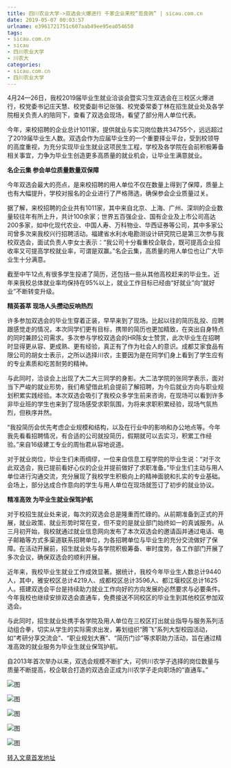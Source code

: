```yaml
---
title: 四川农业大学->双选会火爆进行 千家企业来校“觅良驹” | sicau.com.cn
date: 2019-05-07 00:03:57
urlname: e3961721751c607aab49ee95ea054650
tags: 
- sicau.com.cn
- sicau
- 四川农业大学
- 川农大
categories:
- sicau.com.cn
- 四川农业大学
---
```


4月24—26日，我校2019届毕业生就业洽谈会暨实习生双选会在三校区火爆进行，校党委书记庄天慧、校党委副书记张强、校党委常委丁林在招生就业处及各学院相关负责人的陪同下，查看了双选会现场，看望了部分用人单位代表。

今年，来校招聘的企业总计1011家，提供就业与实习岗位数共34755个，远远超过了2019届毕业生人数。双选会作为应届毕业生的一个重要择业平台，受到校领导的高度重视，为充分实现毕业生就业这项民生工程，学校及各学院在会前积极筹备相关事宜，力争为毕业生创造更多高质量的就业机会，让毕业生满意就业。

**名企云集 参会单位质量数量双保障**

今年双选会最大的亮点，是来校招聘的用人单位不仅在数量上得到了保障，质量上也有大幅提升，学校对报名的企业进行了严格筛选，确保参会企业质量过关。

据了解，来校招聘的企业共有1011家，其中来自北京、上海、广州、深圳的企业数量较往年有所上升，共计100余家；世界五百强企业、国有企业及上市公司高达200多家，如中化现代农业、中国人寿、万科物业、华西证券等公司，其中多家公司曾多次来我校兴行招聘活动。福建省水利水电勘测设计研究院已是第三次参与我校双选会，面试负责人李女士表示：“我公司十分看重校企联合，既可提高企业招收率又可提高学校就业率，可谓是双赢。”名企云集，高质量的用人单位也让广大毕业生十分满意。

截至中午12点,有很多学生投递了简历，还包括一些从其他高校赶来的毕业生。近年来我校总体就业率均保持在95%以上，就业工作目标已经由“好就业”向“就好业”不断转变升级。

**精英荟萃 现场人头攒动反响热烈**

许多参加双选会的毕业生穿着正装，早早来到了现场。比起以往的简历乱投、应聘跟感觉走的情况，本次同学们更有目标，携带的简历也更加精致，在突出自身特点的同时兼顾公司需求。多次参与学校双选会的HR陈女士赞赏，此次毕业生在招聘时显得更从容、更成熟、更有经验，真正有了作为社会人的意识。成都艾家食品有限公司的胡女士表示，之所以选择川农，主要因为是在同学们身上看到了学生应有的专业素质和吃苦耐劳的精神。

与此同时，洽谈会上出现了大二大三同学的身影。大二法学院的张同学表示，面对当下严峻的就业形势，我们希望借此机会提前了解招聘，为今后就业方向与职业规划积累实践经验。本次双选会吸引了我校众多学生前来咨询，在现场可以看到许多非毕业班的学生也来到了现场感受求职氛围，为将来求职积累经验，现场气氛热烈，但秩序井然。

“我投简历会优先考虑企业规模和结构，以及在行业中的影响和办公地点等。今年我先看看招聘情况，有合适的公司就投简历，假期就可以去实习，积累工作经验。”来自16级建工专业的周怡君从容地说道。

对于就业岗位，毕业生们未雨绸缪，一位来自信息工程学院的毕业生说：“对于次此双选会，我已提前看好心仪的企业并提前做好了求职准备。”毕业生们主动与用人单位进行沟通交流，充分展现了我校学生积极向上的精神面貌和扎实的专业基础。会场上，部分达成合作意向的学生与用人单位在现场就签订了初步的就业协议。

**精准高效 为毕业生就业保驾护航**

对于校招生就业处来说，每次的双选会总是隆重而忙碌的。从前期准备到正式的开展，就业政策、就业形势时常在变，但不变的是就业部门始终如一的真诚服务。从三月初开始，我校就通过就业信息网向发布了本次双选会的邀请函并通过电话、电子邮箱等方式多渠道联系招聘单位，为各招聘单位与毕业生的充分交流做好了保障。在活动开展前，招生就业处与各学院积极筹备、审时度势，各工作部门开展了多次会议，确保双选会的顺利开展。

近年来，我校毕业生就业工作成效显著。据统计，我校今年毕业生人数总计9440人，其中，雅安校区总计4219人、成都校区总计3596人、都江堰校区总计1625人。搭建双选会平台是持续助力就业工作向好的方向发展的必然要求与必要条件。今年我校也继续安排双选会直通车，免费接送不同校区的毕业生到其他校区参加双选会。

与此同时，招生就业处携手各学院及用人单位在三校区打出就业指导与服务系列活动组合拳，切实从学生的实际需求出发，筹划组织“腾飞”系列大型校园活动，如“考研分享交流会”、“职业规划大赛”、“简历门诊”等求职助力活动，旨在通过精准高效的就业服务为毕业生就业保驾护航。

自2013年首次举办以来，双选会规模不断扩大，可供川农学子选择的岗位数量与质量不断提高，校企联合打造的双选会正成为川农学子走向职场的“直通车。”

![图](https://news.sicau.edu.cn/__local/E/67/CD/32FDCDB01C4B5AD86BD962805D0_4C088ACB_72DC.jpg)

![图](https://news.sicau.edu.cn/__local/1/37/A3/C9E0B91B5B8C18819F29CF52B86_2360B581_A8B0.jpg)

![图](https://news.sicau.edu.cn/__local/0/58/1D/0B100DC8480F1ED5F5115C4D352_A5B16255_AB90.jpg)

![图](https://news.sicau.edu.cn/__local/A/FC/CE/3FEAF08067DC921E1383A93F050_ABE25CB9_CE92.jpg)

![图](https://news.sicau.edu.cn/__local/F/29/3B/E06C6D086FB90816B3385575C4C_0F964E45_B44C.jpg)

[转入文章首发地址](https://news.sicau.edu.cn/info/1135/50934.htm)